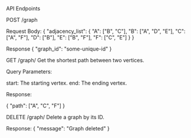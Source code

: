 API Endpoints

POST /graph

Request Body:
{
    "adjacency_list": {
        "A": ["B", "C"],
        "B": ["A", "D", "E"],
        "C": ["A", "F"],
        "D": ["B"],
        "E": ["B", "F"],
        "F": ["C", "E"]
    }
}

Response
{
    "graph_id": "some-unique-id"
}


GET /graph/
Get the shortest path between two vertices.

Query Parameters:

start: The starting vertex.
end: The ending vertex.

Response:

{
    "path": ["A", "C", "F"]
}


DELETE /graph/
Delete a graph by its ID.

Response:
{
    "message": "Graph deleted"
}
